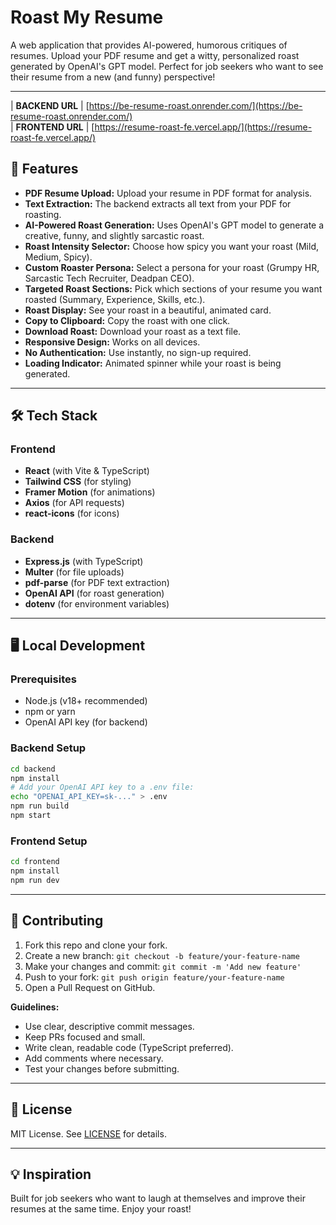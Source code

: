 # Roast My Resume

A web application that provides AI-powered, humorous critiques of resumes. Upload your PDF resume and get a witty, personalized roast generated by OpenAI's GPT model. Perfect for job seekers who want to see their resume from a new (and funny) perspective!

---

| **BACKEND URL** | [https://be-resume-roast.onrender.com/](https://be-resume-roast.onrender.com/)    
| **FRONTEND URL** | [https://resume-roast-fe.vercel.app/](https://resume-roast-fe.vercel.app/)  

## 🚀 Features

- **PDF Resume Upload:** Upload your resume in PDF format for analysis.
- **Text Extraction:** The backend extracts all text from your PDF for roasting.
- **AI-Powered Roast Generation:** Uses OpenAI's GPT model to generate a creative, funny, and slightly sarcastic roast.
- **Roast Intensity Selector:** Choose how spicy you want your roast (Mild, Medium, Spicy).
- **Custom Roaster Persona:** Select a persona for your roast (Grumpy HR, Sarcastic Tech Recruiter, Deadpan CEO).
- **Targeted Roast Sections:** Pick which sections of your resume you want roasted (Summary, Experience, Skills, etc.).
- **Roast Display:** See your roast in a beautiful, animated card.
- **Copy to Clipboard:** Copy the roast with one click.
- **Download Roast:** Download your roast as a text file.
- **Responsive Design:** Works on all devices.
- **No Authentication:** Use instantly, no sign-up required.
- **Loading Indicator:** Animated spinner while your roast is being generated.

---

## 🛠️ Tech Stack

### Frontend
- **React** (with Vite & TypeScript)
- **Tailwind CSS** (for styling)
- **Framer Motion** (for animations)
- **Axios** (for API requests)
- **react-icons** (for icons)

### Backend
- **Express.js** (with TypeScript)
- **Multer** (for file uploads)
- **pdf-parse** (for PDF text extraction)
- **OpenAI API** (for roast generation)
- **dotenv** (for environment variables)

---

## 🖥️ Local Development

### Prerequisites
- Node.js (v18+ recommended)
- npm or yarn
- OpenAI API key (for backend)

### Backend Setup
```bash
cd backend
npm install
# Add your OpenAI API key to a .env file:
echo "OPENAI_API_KEY=sk-..." > .env
npm run build
npm start
```

### Frontend Setup
```bash
cd frontend
npm install
npm run dev
```

---

## 🤝 Contributing

1. Fork this repo and clone your fork.
2. Create a new branch: `git checkout -b feature/your-feature-name`
3. Make your changes and commit: `git commit -m 'Add new feature'`
4. Push to your fork: `git push origin feature/your-feature-name`
5. Open a Pull Request on GitHub.

**Guidelines:**
- Use clear, descriptive commit messages.
- Keep PRs focused and small.
- Write clean, readable code (TypeScript preferred).
- Add comments where necessary.
- Test your changes before submitting.

---

## 📄 License

MIT License. See [LICENSE](LICENSE) for details.

---

## 💡 Inspiration

Built for job seekers who want to laugh at themselves and improve their resumes at the same time. Enjoy your roast!

